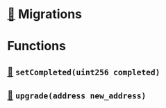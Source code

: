 # [🔗](contracts/Migrations.sol#L4) Migrations

# Functions

## [🔗](contracts/Migrations.sol#L7) `setCompleted(uint256 completed)`

## [🔗](contracts/Migrations.sol#L11) `upgrade(address new_address)`
